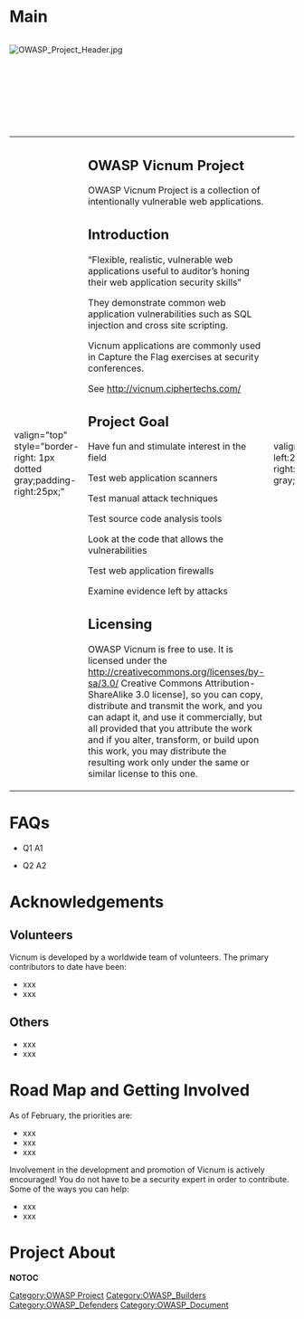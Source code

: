 # Main

<div style="width:100%;height:160px;border:0,margin:0;overflow: hidden;">

![OWASP_Project_Header.jpg](OWASP_Project_Header.jpg
"OWASP_Project_Header.jpg")

</div>

<table>
<tbody>
<tr class="odd">
<td><p>valign="top" style="border-right: 1px dotted gray;padding-right:25px;"</p></td>
<td><h2 id="owasp_vicnum_project">OWASP Vicnum Project</h2>
<p>OWASP Vicnum Project is a collection of intentionally vulnerable web applications.</p>
<h2 id="introduction">Introduction</h2>
<p>“Flexible, realistic, vulnerable web applications useful to auditor’s honing their web application security skills”</p>
<p>They demonstrate common web application vulnerabilities such as SQL injection and cross site scripting.</p>
<p>Vicnum applications are commonly used in Capture the Flag exercises at security conferences.</p>
<p>See <a href="http://vicnum.ciphertechs.com/">http://vicnum.ciphertechs.com/</a></p>
<h2 id="project_goal">Project Goal</h2>
<p>Have fun and stimulate interest in the field</p>
<p>Test web application scanners</p>
<p>Test manual attack techniques</p>
<p>Test source code analysis tools</p>
<p>Look at the code that allows the vulnerabilities</p>
<p>Test web application firewalls</p>
<p>Examine evidence left by attacks</p>
<h2 id="licensing">Licensing</h2>
<p>OWASP Vicnum is free to use. It is licensed under the <a href="http://creativecommons.org/licenses/by-sa/3.0/">http://creativecommons.org/licenses/by-sa/3.0/</a> Creative Commons Attribution-ShareAlike 3.0 license], so you can copy, distribute and transmit the work, and you can adapt it, and use it commercially, but all provided that you attribute the work and if you alter, transform, or build upon this work, you may distribute the resulting work only under the same or similar license to this one.</p></td>
<td><p>valign="top" style="padding-left:25px;width:200px;border-right: 1px dotted gray;padding-right:25px;"</p></td>
<td><h2 id="where_is_vicnum">Where is Vicnum?</h2>
<p>Vulnerable VM of some Vicnum applications are downloadable from sourceforge.</p>
<p>Since individual applications within the project are constantly being updated, not everything is on that VM. Individual components are either on sourceforge or on github.</p>
<p>Vicnum applications are also distributed as part of the Broken Web Application Project (see <a href="https://www.owasp.org/index.php/OWASP_Broken_Web_Applications_Project">https://www.owasp.org/index.php/OWASP_Broken_Web_Applications_Project</a>)</p>
<p>Vicnum applications are also typically available online at <a href="http://vicnum.ciphertechs.com">http://vicnum.ciphertechs.com</a></p>
<h2 id="presentation">Presentation</h2>
<p><a href="http://www.slideshare.net/mkraushar/vicnumdescription">http://www.slideshare.net/mkraushar/vicnumdescription</a></p>
<h2 id="project_leader">Project Leader</h2>
<p>Mordecai Kraushar</p>
<p>Nicole Becher</p>
<h2 id="related_projects">Related Projects</h2>
<p><a href="https://www.owasp.org/index.php/OWASP_Broken_Web_Applications_Project">https://www.owasp.org/index.php/OWASP_Broken_Web_Applications_Project</a></p></td>
<td><p>valign="top" style="padding-left:25px;width:200px;"</p></td>
<td><h2 id="quick_downloads">Quick Downloads</h2>
<p><a href="http://vicnum.sourceforge.net/">http://vicnum.sourceforge.net/</a></p>
<p><a href="https://github.com/fridaygoldsmith/bwa_cyclone_transfers">https://github.com/fridaygoldsmith/bwa_cyclone_transfers</a></p>
<p><a href="http://xxe.sourceforge.net/">http://xxe.sourceforge.net/</a></p>
<h2 id="news_and_events">News and Events</h2>
<h2 id="sponsored_by">Sponsored By</h2>
<p>This project is sponsored by CipherTechs.</p>
<p><a href="http://www.ciphertechs.com/">http://www.ciphertechs.com/</a></p>
<h2 id="classifications">Classifications</h2>
<table>
<tbody>
<tr class="odd">
<td><p>align="center" valign="top" width="50%" rowspan="2"</p></td>
<td><figure>
<img src="Owasp-incubator-trans-85.png" title="Owasp-incubator-trans-85.png" alt="Owasp-incubator-trans-85.png" /><figcaption>Owasp-incubator-trans-85.png</figcaption>
</figure></td>
<td><p>align="center" valign="top" width="50%"</p></td>
<td><figure>
<img src="Owasp-builders-small.png" title="Owasp-builders-small.png" alt="Owasp-builders-small.png" /><figcaption>Owasp-builders-small.png</figcaption>
</figure></td>
</tr>
<tr class="even">
<td><p>align="center" valign="top" width="50%"</p></td>
<td><figure>
<img src="Owasp-defenders-small.png" title="Owasp-defenders-small.png" alt="Owasp-defenders-small.png" /><figcaption>Owasp-defenders-small.png</figcaption>
</figure></td>
<td></td>
<td></td>
</tr>
<tr class="odd">
<td><p>colspan="2" align="center"</p></td>
<td><figure>
<img src="Cc-button-y-sa-small.png" title="Cc-button-y-sa-small.png" alt="Cc-button-y-sa-small.png" /><figcaption>Cc-button-y-sa-small.png</figcaption>
</figure></td>
<td></td>
<td></td>
</tr>
<tr class="even">
<td><p>colspan="2" align="center"</p></td>
<td><figure>
<img src="Project_Type_Files_CODE.jpg" title="Project_Type_Files_CODE.jpg" alt="Project_Type_Files_CODE.jpg" /><figcaption>Project_Type_Files_CODE.jpg</figcaption>
</figure></td>
<td></td>
<td></td>
</tr>
</tbody>
</table></td>
</tr>
</tbody>
</table>

# FAQs

  - Q1
    A1

<!-- end list -->

  - Q2
    A2

# Acknowledgements

## Volunteers

Vicnum is developed by a worldwide team of volunteers. The primary
contributors to date have been:

  - xxx
  - xxx

## Others

  - xxx
  - xxx

# Road Map and Getting Involved

As of February, the priorities are:

  - xxx
  - xxx
  - xxx

Involvement in the development and promotion of Vicnum is actively
encouraged\! You do not have to be a security expert in order to
contribute. Some of the ways you can help:

  - xxx
  - xxx

# Project About

__NOTOC__ <headertabs />

[Category:OWASP Project](Category:OWASP_Project "wikilink")
[Category:OWASP_Builders](Category:OWASP_Builders "wikilink")
[Category:OWASP_Defenders](Category:OWASP_Defenders "wikilink")
[Category:OWASP_Document](Category:OWASP_Document "wikilink")